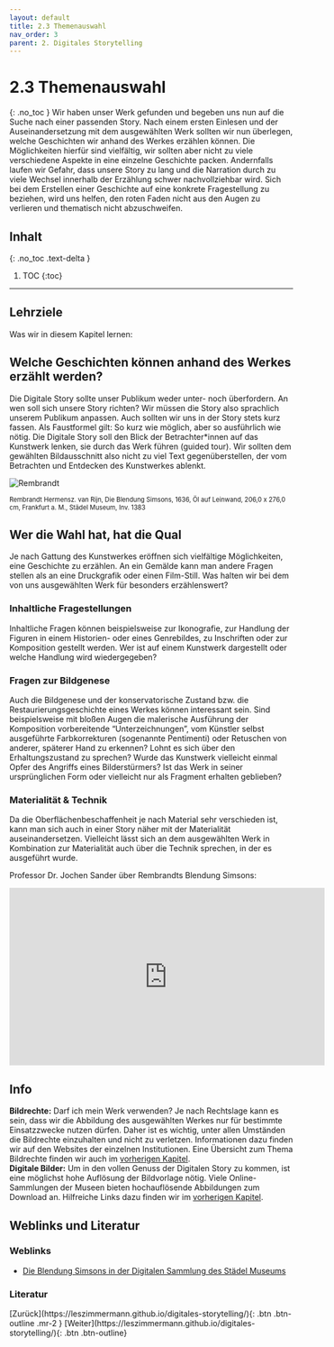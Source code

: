 ```yaml
---
layout: default
title: 2.3 Themenauswahl
nav_order: 3
parent: 2. Digitales Storytelling
---
```

# 2.3 Themenauswahl
{: .no_toc }
Wir haben unser Werk gefunden und begeben uns nun auf die Suche nach einer passenden Story. Nach einem ersten Einlesen und der Auseinandersetzung mit dem ausgewählten Werk sollten wir nun überlegen, welche Geschichten wir anhand des Werkes erzählen können. Die Möglichkeiten hierfür sind vielfältig, wir sollten aber nicht zu viele verschiedene Aspekte in eine einzelne Geschichte packen. Andernfalls laufen wir Gefahr, dass unsere Story zu lang und die Narration durch zu viele Wechsel innerhalb der Erzählung schwer nachvollziehbar wird. Sich bei dem Erstellen einer Geschichte auf eine konkrete Fragestellung zu beziehen, wird uns helfen, den roten Faden nicht aus den Augen zu verlieren und thematisch nicht abzuschweifen. 

## Inhalt
{: .no_toc .text-delta }

1. TOC
{:toc}

---

## Lehrziele
Was wir in diesem Kapitel lernen:


## Welche Geschichten können anhand des Werkes erzählt werden?
Die Digitale Story sollte unser Publikum weder unter- noch überfordern. An wen soll sich unsere Story richten? Wir müssen die Story also sprachlich unserem Publikum anpassen. Auch sollten wir uns in der Story stets kurz fassen. Als Faustformel gilt: So kurz wie möglich, aber so ausführlich wie nötig. Die Digitale Story soll den Blick der Betrachter*innen auf das Kunstwerk lenken, sie durch das Werk führen (guided tour). Wir sollten dem gewählten Bildausschnitt also nicht zu viel Text gegenüberstellen, der vom Betrachten und Entdecken des Kunstwerkes ablenkt. 

![Rembrandt](https://cdn.lesliepzimmermann.de/storytelling/2-3-1_Rembrandt.jpg) <p style="font-size: 0.8em" margin-top="-15px">Rembrandt Hermensz. van Rijn, Die Blendung Simsons, 1636, Öl auf Leinwand, 206,0 x 276,0 cm, Frankfurt a. M., Städel Museum, Inv. 1383</p>

## Wer die Wahl hat, hat die Qual
Je nach Gattung des Kunstwerkes eröffnen sich vielfältige Möglichkeiten, eine Geschichte zu erzählen. An ein Gemälde kann man andere Fragen stellen als an eine Druckgrafik oder einen Film-Still. Was halten wir bei dem von uns ausgewählten Werk für besonders erzählenswert?

### Inhaltliche Fragestellungen
Inhaltliche Fragen können beispielsweise zur Ikonografie, zur Handlung der Figuren in einem Historien- oder eines Genrebildes, zu Inschriften oder zur Komposition gestellt werden. Wer ist auf einem Kunstwerk dargestellt oder welche Handlung wird wiedergegeben?

### Fragen zur Bildgenese
Auch die Bildgenese und der konservatorische Zustand bzw. die Restaurierungsgeschichte eines Werkes können interessant sein. Sind beispielsweise mit bloßen Augen die malerische Ausführung der Komposition vorbereitende “Unterzeichnungen”, vom Künstler selbst ausgeführte Farbkorrekturen (sogenannte Pentimenti) oder Retuschen von anderer, späterer Hand zu erkennen? Lohnt es sich über den Erhaltungszustand zu sprechen? Wurde das Kunstwerk vielleicht einmal Opfer des Angriffs eines Bilderstürmers? Ist das Werk in seiner ursprünglichen Form oder vielleicht nur als Fragment erhalten geblieben?

### Materialität & Technik
Da die Oberflächenbeschaffenheit je nach Material sehr verschieden ist, kann man sich auch in einer Story näher mit der Materialität auseinandersetzen. Vielleicht lässt sich an dem ausgewählten Werk in Kombination zur Materialität auch über die Technik sprechen, in der es ausgeführt wurde.

Professor Dr. Jochen Sander über Rembrandts Blendung Simsons:
<iframe width="560" height="315" src="https://www.youtube-nocookie.com/embed/hcL-8dSQDgk" frameborder="0" allow="accelerometer; autoplay; encrypted-media; gyroscope; picture-in-picture" allowfullscreen></iframe>

## Info
**Bildrechte:** Darf ich mein Werk verwenden?
Je nach Rechtslage kann es sein, dass wir die Abbildung des ausgewählten Werkes nur für bestimmte Einsatzzwecke nutzen dürfen. Daher ist es wichtig, unter allen Umständen die Bildrechte einzuhalten und nicht zu verletzen. Informationen dazu finden wir auf den Websites der einzelnen Institutionen. Eine Übersicht zum Thema Bildrechte finden wir auch im [vorherigen Kapitel](https://leszimmermann.github.io/digitales-storytelling/workshop/digitales-storytelling/werkauswahl/).  
**Digitale Bilder:** Um in den vollen Genuss der Digitalen Story zu kommen, ist eine möglichst hohe Auflösung der Bildvorlage nötig. Viele Online-Sammlungen der Museen bieten hochauflösende Abbildungen zum Download an. Hilfreiche Links dazu finden wir im [vorherigen Kapitel](https://leszimmermann.github.io/digitales-storytelling/workshop/digitales-storytelling/werkauswahl/).

## Weblinks und Literatur
### Weblinks
- [Die Blendung Simsons in der Digitalen Sammlung des Städel Museums](https://sammlung.staedelmuseum.de/de/werk/die-blendung-simsons)

### Literatur

<span class="fs-8">
[Zurück](https://leszimmermann.github.io/digitales-storytelling/){: .btn .btn-outline .mr-2 } 
</span>
<span class="fs-8">
[Weiter](https://leszimmermann.github.io/digitales-storytelling/){: .btn .btn-outline}
</span>